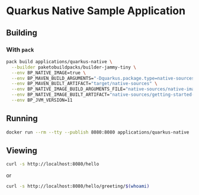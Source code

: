 # Quarkus Native Sample Application

## Building

### With `pack`

```bash
pack build applications/quarkus-native \
  --builder paketobuildpacks/builder-jammy-tiny \
  --env BP_NATIVE_IMAGE=true \
  --env BP_MAVEN_BUILD_ARGUMENTS="-Dquarkus.package.type=native-sources -Dmaven.test.skip=true package" \
  --env BP_MAVEN_BUILT_ARTIFACT="target/native-sources" \
  --env BP_NATIVE_IMAGE_BUILD_ARGUMENTS_FILE="native-sources/native-image.args" \
  --env BP_NATIVE_IMAGE_BUILT_ARTIFACT="native-sources/getting-started-*-runner.jar" \
  --env BP_JVM_VERSION=11
```

## Running

```bash
docker run --rm --tty --publish 8080:8080 applications/quarkus-native
```

## Viewing

```bash
curl -s http://localhost:8080/hello
```

or

```bash
curl -s http://localhost:8080/hello/greeting/$(whoami)
```
